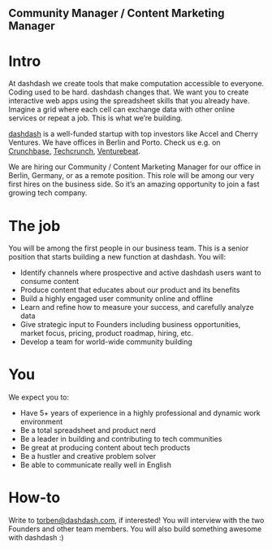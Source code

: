 ## Community Manager / Content Marketing Manager
# Intro
At dashdash we create tools that make computation accessible to everyone.
Coding used to be hard. dashdash changes that. We want you to create interactive web apps using the spreadsheet skills that you already have. Imagine a grid where each cell can exchange data with other online services or repeat a job. This is what we’re building.

[dashdash](https://dashdash.com/) is a well-funded startup with top investors like Accel and Cherry Ventures. We have offices in Berlin and Porto. Check us e.g. on [Crunchbase](https://www.crunchbase.com/organization/dashdash), [Techcrunch](https://techcrunch.com/2018/05/16/dashdash-a-platform-to-create-web-apps-using-only-spreadsheet-skills-nabs-8m-led-by-accel/), [Venturebeat](https://venturebeat.com/2018/05/16/accel-leads-8-million-investment-in-dashdash-to-create-web-apps-from-spreadsheets/).

We are hiring our Community / Content Marketing Manager for our office in Berlin, Germany, or as a remote position. This role will be among our very first hires on the business side. So it’s an amazing opportunity to join a fast growing tech company. 

# The job
You will be among the first people in our business team. This is a senior position that starts building a new function at dashdash. You will:
* Identify channels where prospective and active dashdash users want to consume content
* Produce content that educates about our product and its benefits
* Build a highly engaged user community online and offline
* Learn and refine how to measure your success, and carefully analyze data
* Give strategic input to Founders including business opportunities, market focus, pricing, product roadmap, hiring, etc.
* Develop a team for world-wide community building

# You
We expect you to:
* Have 5+ years of experience in a highly professional and dynamic work environment
* Be a total spreadsheet and product nerd
* Be a leader in building and contributing to tech communities 
* Be great at producing content about tech products
* Be a hustler and creative problem solver
* Be able to communicate really well in English

# How-to
Write to torben@dashdash.com, if interested! You will interview with the two Founders and other team members. You will also build something awesome with dashdash :)
